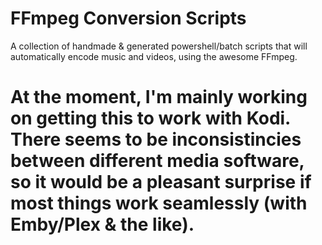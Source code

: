 # FFmpeg Conversion Scripts
A collection of handmade & generated powershell/batch scripts that will automatically encode music and videos, using the awesome FFmpeg.

# At the moment, I'm mainly working on getting this to work with Kodi. There seems to be inconsistincies between different media software, so it would be a pleasant surprise if most things work seamlessly (with Emby/Plex & the like).
